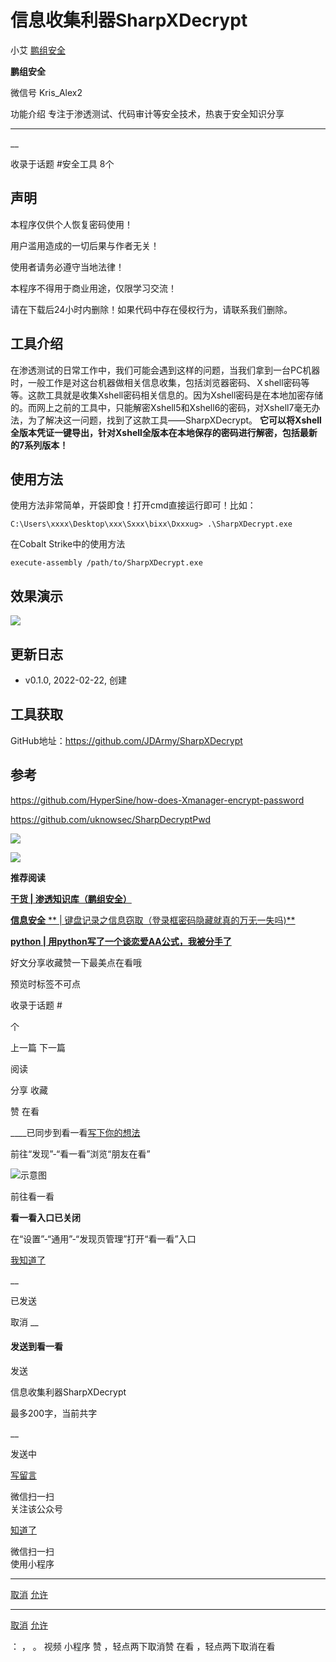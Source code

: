 #  信息收集利器SharpXDecrypt

小艾  [ 鹏组安全 ](javascript:void\(0\);)

**鹏组安全** ![]()

微信号 Kris_Alex2

功能介绍 专注于渗透测试、代码审计等安全技术，热衷于安全知识分享

____

__

收录于话题 #安全工具 8个

## 声明

本程序仅供个人恢复密码使用！

用户滥用造成的一切后果与作者无关！

使用者请务必遵守当地法律！

本程序不得用于商业用途，仅限学习交流！

请在下载后24小时内删除！如果代码中存在侵权行为，请联系我们删除。

## 工具介绍

在渗透测试的日常工作中，我们可能会遇到这样的问题，当我们拿到一台PC机器时，一般工作是对这台机器做相关信息收集，包括浏览器密码、Ｘshell密码等等。这款工具就是收集Xshell密码相关信息的。因为Xshell密码是在本地加密存储的。而网上之前的工具中，只能解密Xshell5和Xshell6的密码，对Xshell7毫无办法，为了解决这一问题，找到了这款工具——SharpXDecrypt。
**它可以将Xshell全版本凭证一键导出，针对Xshell全版本在本地保存的密码进行解密，包括最新的7系列版本！**

##  使用方法

使用方法非常简单，开袋即食！打开cmd直接运行即可！比如：

    
    
    C:\Users\xxxx\Desktop\xxx\Sxxx\bixx\Dxxxug> .\SharpXDecrypt.exe

在Cobalt Strike中的使用方法

    
    
    execute-assembly /path/to/SharpXDecrypt.exe

## 效果演示

![](https://gitee.com/fuli009/images/raw/master/public/20220304114648.png)

  

## 更新日志

  * v0.1.0, 2022-02-22, 创建

## 工具获取

GitHub地址：https://github.com/JDArmy/SharpXDecrypt

## 参考

https://github.com/HyperSine/how-does-Xmanager-encrypt-password

https://github.com/uknowsec/SharpDecryptPwd

![](https://gitee.com/fuli009/images/raw/master/public/20220304114652.png)

  

  

![](https://gitee.com/fuli009/images/raw/master/public/20220304114653.png)

  

 **推荐阅读**

  

  

[ **干货  |
渗透知识库（鹏组安全）**](http://mp.weixin.qq.com/s?__biz=Mzg5NDU3NDA3OQ==&mid=2247485869&idx=1&sn=d9beeb2d272fe285a874dffa96c9735d&chksm=c01cc53df76b4c2b1b80e43dfa7a89bb226ba516249203eb2006ad48c81c7876897086127c25&scene=21#wechat_redirect)

  

[ **信息安全** **  |
键盘记录之信息窃取（登录框密码隐藏就真的万无一失吗)**](http://mp.weixin.qq.com/s?__biz=Mzg5NDU3NDA3OQ==&mid=2247484956&idx=1&sn=1e074f66b5bc991e70f96adf002063b5&chksm=c01cca8cf76b439a9187ee5a9adddeeb4d77cb7a962e983ad3bd5aa588bb23507d675e6f97f8&scene=21#wechat_redirect)

  

[ **python  |
用python写了一个谈恋爱AA公式，我被分手了**](http://mp.weixin.qq.com/s?__biz=Mzg5NDU3NDA3OQ==&mid=2247484965&idx=1&sn=c4c9ef097281b168cdd09c8a2d61f911&chksm=c01ccab5f76b43a3e9ad4328d7a1e78e38d1c0e5b6a0433b8b30f67e8be0de3ad69037157c0b&scene=21#wechat_redirect)

  

好文分享收藏赞一下最美点在看哦

  

  

预览时标签不可点

收录于话题 #

 个

上一篇 下一篇

阅读

分享 收藏

赞 在看

____已同步到看一看[写下你的想法](javascript:;)

前往“发现”-“看一看”浏览“朋友在看”

![示意图](//res.wx.qq.com/mmbizwap/zh_CN/htmledition/images/pic/appmsg/pic_like_comment55871f.png)

前往看一看

**看一看入口已关闭**

在“设置”-“通用”-“发现页管理”打开“看一看”入口

[我知道了](javascript:;)

__

已发送

取消 __

####  发送到看一看

发送

信息收集利器SharpXDecrypt

最多200字，当前共字

__

发送中

[写留言](javascript:;)

微信扫一扫  
关注该公众号

[知道了](javascript:;)

微信扫一扫  
使用小程序

****

[取消](javascript:void\(0\);) [允许](javascript:void\(0\);)

****

[取消](javascript:void\(0\);) [允许](javascript:void\(0\);)

： ， 。 视频 小程序 赞 ，轻点两下取消赞 在看 ，轻点两下取消在看

